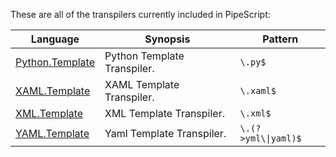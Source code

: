 These are all of the transpilers currently included in PipeScript:



|Language                                                        |Synopsis                   |Pattern                |
|----------------------------------------------------------------|---------------------------|-----------------------|
|[Python.Template](Transpilers/Templates/Python.Template.psx.ps1)|Python Template Transpiler.|```\.py$```            |
|[XAML.Template](Transpilers/Templates/XAML.Template.psx.ps1)    |XAML Template Transpiler.  |```\.xaml$```          |
|[XML.Template](Transpilers/Templates/XML.Template.psx.ps1)      |XML Template Transpiler.   |```\.xml$```           |
|[YAML.Template](Transpilers/Templates/YAML.Template.psx.ps1)    |Yaml Template Transpiler.  |```\.(?>yml\\|yaml)$```|
